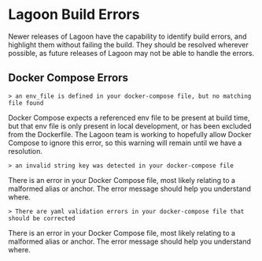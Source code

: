 # Lagoon Build Errors

Newer releases of Lagoon have the capability to identify build errors, and highlight them without failing the build. They should be resolved wherever possible, as future releases of Lagoon may not be able to handle the errors.

## Docker Compose Errors

``` shell title="Lagoon Build output indicating env_file error"
> an env_file is defined in your docker-compose file, but no matching file found
```
Docker Compose expects a referenced env file to be present at build time, but that env file is only present in local development, or has been excluded from the Dockerfile. The Lagoon team is working to hopefully allow Docker Compose to ignore this error, so this warning will remain until we have a resolution.

``` shell title="Lagoon Build output indicating string key error"
> an invalid string key was detected in your docker-compose file
```
There is an error in your Docker Compose file, most likely relating to a malformed alias or anchor. The error message should help you understand where.

``` shell title="Lagoon Build output indicating yaml validation error"
> There are yaml validation errors in your docker-compose file that should be corrected
```
There is an error in your Docker Compose file, most likely relating to a malformed alias or anchor. The error message should help you understand where.
